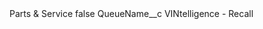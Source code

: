 <?xml version="1.0" encoding="UTF-8"?>
<CustomMetadata xmlns="http://soap.sforce.com/2006/04/metadata" xmlns:xsi="http://www.w3.org/2001/XMLSchema-instance" xmlns:xsd="http://www.w3.org/2001/XMLSchema">
    <label>Parts &amp; Service</label>
    <protected>false</protected>
    <values>
        <field>QueueName__c</field>
        <value xsi:type="xsd:string">VINtelligence - Recall</value>
    </values>
</CustomMetadata>
